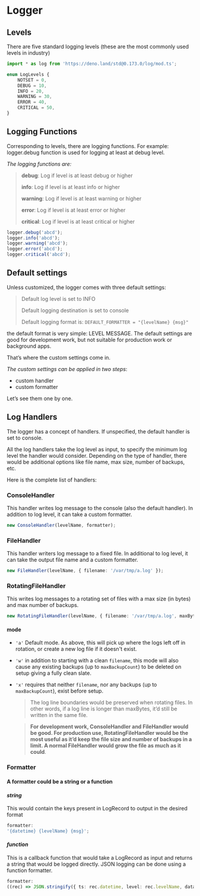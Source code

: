 # Logger

## Levels

There are five standard logging levels (these are the most commonly used levels in industry)

```typescript
import * as log from 'https://deno.land/std@0.173.0/log/mod.ts';

enum LogLevels {
	NOTSET = 0,
	DEBUG = 10,
	INFO = 20,
	WARNING = 30,
	ERROR = 40,
	CRITICAL = 50,
}
```

## Logging Functions

Corresponding to levels, there are logging functions. For example: logger.debug function is used for logging at least at debug level.

_The logging functions are:_

> **debug**: Log if level is at least debug or higher
>
> **info**: Log if level is at least info or higher
>
> **warning**: Log if level is at least warning or higher
>
> **error**: Log if level is at least error or higher
>
> **critical**: Log if level is at least critical or higher

```typescript
logger.debug('abcd');
logger.info('abcd');
logger.warning('abcd');
logger.error('abcd');
logger.critical('abcd');
```

## Default settings

Unless customized, the logger comes with three default settings:

> Default log level is set to INFO
>
> Default logging destination is set to console
>
> Default logging format is: `DEFAULT_FORMATTER = "{levelName} {msg}"`

the default format is very simple: LEVEL MESSAGE. The default settings are good for development work, but not suitable for production work or background apps.

That’s where the custom settings come in.

_The custom settings can be applied in two steps_:

- custom handler
- custom formatter

Let’s see them one by one.

## Log Handlers

The logger has a concept of handlers. If unspecified, the default handler is set to console.

All the log handlers take the log level as input, to specify the minimum log level the handler would consider. Depending on the type of handler, there would be additional options like file name, max size, number of backups, etc.

Here is the complete list of handlers:

### ConsoleHandler

This handler writes log message to the console (also the default handler). In addition to log level, it can take a custom formatter.

```typescript
new ConsoleHandler(levelName, formatter);
```

### FileHandler

This handler writers log message to a fixed file. In additional to log level, it can take the output file name and a custom formatter.

```typescript
new FileHandler(levelName, { filename: '/var/tmp/a.log' });
```

### RotatingFileHandler

This writes log messages to a rotating set of files with a max size (in bytes) and max number of backups.

```typescript
new RotatingFileHandler(levelName, { filename: '/var/tmp/a.log', maxBytes: 10485760, maxBackupCount: 5 }); // mode?: 'a|w|x' // default: 'a'
```

#### mode

- `'a'` Default mode. As above, this will pick up where the logs left off in rotation, or create a new log file if it doesn't exist.
- `'w'` in addition to starting with a clean `filename`, this mode will also cause any existing backups (up to `maxBackupCount`) to be deleted on setup giving a fully clean slate.
- `'x'` requires that neither `filename`, nor any backups (up to `maxBackupCount`), exist before setup.

  > The log line boundaries would be preserved when rotating files.
  > In other words, if a log line is longer than maxBytes, it’d still be written in the same file.

  > **For development work, ConsoleHandler and FileHandler would be good. For production use, RotatingFileHandler would be the most useful as it’d keep the file size and number of backups in a limit. A normal FileHandler would grow the file as much as it could**.

### Formatter

#### A formatter could be a string or a function

#### _string_

This would contain the keys present in LogRecord to output in the desired format

```typescript
formatter:
'{datetime} {levelName} {msg}';
```

#### _function_

This is a callback function that would take a LogRecord as input and returns a string that would be logged directly. JSON logging can be done using a function formatter.

```typescript
formatter:
((rec) => JSON.stringify({ ts: rec.datetime, level: rec.levelName, data: rec.msg }));
```
